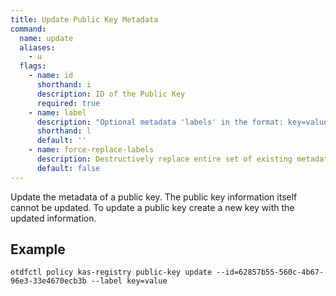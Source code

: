 ```yaml
---
title: Update Public Key Metadata
command:
  name: update
  aliases:
    - u
  flags:
    - name: id
      shorthand: i
      description: ID of the Public Key
      required: true
    - name: label
      description: "Optional metadata 'labels' in the format: key=value"
      shorthand: l
      default: ''
    - name: force-replace-labels
      description: Destructively replace entire set of existing metadata 'labels' with any provided to this command
      default: false
---
```


Update the metadata of a public key. The public key information itself cannot be updated. To update a public key create a new key with the updated information.

## Example 

```shell
otdfctl policy kas-registry public-key update --id=62857b55-560c-4b67-96e3-33e4670ecb3b --label key=value
```

